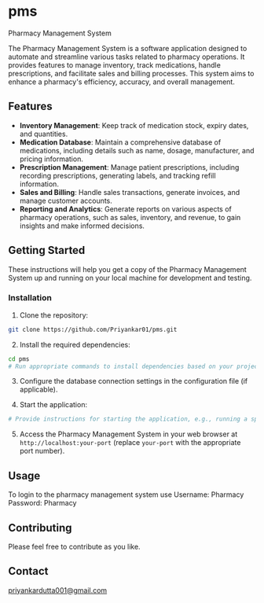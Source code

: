 # pms
Pharmacy Management System

The Pharmacy Management System is a software application designed to automate and streamline various tasks related to pharmacy operations. It provides features to manage inventory, track medications, handle prescriptions, and facilitate sales and billing processes. This system aims to enhance a pharmacy's efficiency, accuracy, and overall management.

## Features

- **Inventory Management**: Keep track of medication stock, expiry dates, and quantities.
- **Medication Database**: Maintain a comprehensive database of medications, including details such as name, dosage, manufacturer, and pricing information.
- **Prescription Management**: Manage patient prescriptions, including recording prescriptions, generating labels, and tracking refill information.
- **Sales and Billing**: Handle sales transactions, generate invoices, and manage customer accounts.
- **Reporting and Analytics**: Generate reports on various aspects of pharmacy operations, such as sales, inventory, and revenue, to gain insights and make informed decisions.

## Getting Started

These instructions will help you get a copy of the Pharmacy Management System up and running on your local machine for development and testing.

### Installation

1. Clone the repository:

```bash
git clone https://github.com/Priyankar01/pms.git
```

2. Install the required dependencies:

```bash
cd pms
# Run appropriate commands to install dependencies based on your project setup
```

3. Configure the database connection settings in the configuration file (if applicable).

4. Start the application:

```bash
# Provide instructions for starting the application, e.g., running a specific command or executing a script
```

5. Access the Pharmacy Management System in your web browser at `http://localhost:your-port` (replace `your-port` with the appropriate port number).

## Usage

To login to the pharmacy management system use
Username: Pharmacy
Password: Pharmacy

## Contributing

Please feel free to contribute as you like.

## Contact

priyankardutta001@gmail.com
